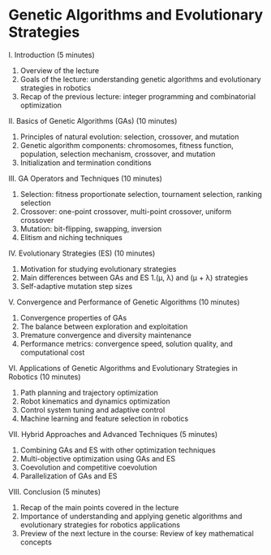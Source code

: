 # Genetic Algorithms and Evolutionary Strategies

I. Introduction (5 minutes)

1. Overview of the lecture
1. Goals of the lecture: understanding genetic algorithms and evolutionary strategies in robotics
1. Recap of the previous lecture: integer programming and combinatorial optimization

II. Basics of Genetic Algorithms (GAs) (10 minutes)

1. Principles of natural evolution: selection, crossover, and mutation
1. Genetic algorithm components: chromosomes, fitness function, population, selection mechanism, crossover, and mutation
1. Initialization and termination conditions

III. GA Operators and Techniques (10 minutes)

1. Selection: fitness proportionate selection, tournament selection, ranking selection
1. Crossover: one-point crossover, multi-point crossover, uniform crossover
1. Mutation: bit-flipping, swapping, inversion
1. Elitism and niching techniques

IV. Evolutionary Strategies (ES) (10 minutes)

1. Motivation for studying evolutionary strategies
1. Main differences between GAs and ES
 1.(μ, λ) and (μ + λ) strategies
1. Self-adaptive mutation step sizes

V. Convergence and Performance of Genetic Algorithms (10 minutes)

1. Convergence properties of GAs
1. The balance between exploration and exploitation
1. Premature convergence and diversity maintenance
1. Performance metrics: convergence speed, solution quality, and computational cost

VI. Applications of Genetic Algorithms and Evolutionary Strategies in Robotics (10 minutes)

1. Path planning and trajectory optimization
1. Robot kinematics and dynamics optimization
1. Control system tuning and adaptive control
1. Machine learning and feature selection in robotics

VII. Hybrid Approaches and Advanced Techniques (5 minutes)

1. Combining GAs and ES with other optimization techniques
1. Multi-objective optimization using GAs and ES
1. Coevolution and competitive coevolution
1. Parallelization of GAs and ES

VIII. Conclusion (5 minutes)

1. Recap of the main points covered in the lecture
1. Importance of understanding and applying genetic algorithms and evolutionary strategies for robotics applications
1. Preview of the next lecture in the course: Review of key mathematical concepts
